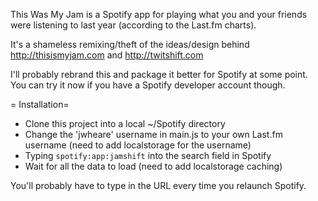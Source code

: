 This Was My Jam is a Spotify app for playing what you and your friends were listening to last year (according to the Last.fm charts).

It's a shameless remixing/theft of the ideas/design behind http://thisismyjam.com and http://twitshift.com

I'll probably rebrand this and package it better for Spotify at some point. You can try it now if you have a Spotify developer account though.

= Installation= 

* Clone this project into a local ~/Spotify directory
* Change the 'jwheare' username in main.js to your own Last.fm username (need to add localstorage for the username)
* Typing `spotify:app:jamshift` into the search field in Spotify
* Wait for all the data to load (need to add localstorage caching)

You'll probably have to type in the URL every time you relaunch Spotify.
